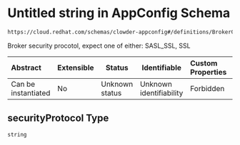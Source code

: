 # Untitled string in AppConfig Schema

```txt
https://cloud.redhat.com/schemas/clowder-appconfig#/definitions/BrokerConfig/properties/securityProtocol
```

Broker security procotol, expect one of either: SASL_SSL, SSL


| Abstract            | Extensible | Status         | Identifiable            | Custom Properties | Additional Properties | Access Restrictions | Defined In                                                    |
| :------------------ | ---------- | -------------- | ----------------------- | :---------------- | --------------------- | ------------------- | ------------------------------------------------------------- |
| Can be instantiated | No         | Unknown status | Unknown identifiability | Forbidden         | Allowed               | none                | [schema.json\*](../../out/schema.json "open original schema") |

## securityProtocol Type

`string`
